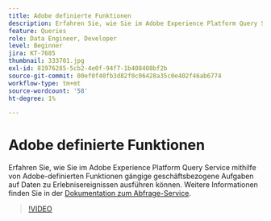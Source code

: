 ```yaml
---
title: Adobe definierte Funktionen
description: Erfahren Sie, wie Sie im Adobe Experience Platform Query Service mithilfe von Adobe-definierten Funktionen gängige geschäftsbezogene Aufgaben auf Daten zu Erlebnisereignissen ausführen können.
feature: Queries
role: Data Engineer, Developer
level: Beginner
jira: KT-7685
thumbnail: 333701.jpg
exl-id: 81976285-5cb2-4e0f-94f7-1b408408bf2b
source-git-commit: 00ef0f40fb3d82f0c06428a35c0e402f46ab6774
workflow-type: tm+mt
source-wordcount: '58'
ht-degree: 1%

---
```


# Adobe definierte Funktionen

Erfahren Sie, wie Sie im Adobe Experience Platform Query Service mithilfe von Adobe-definierten Funktionen gängige geschäftsbezogene Aufgaben auf Daten zu Erlebnisereignissen ausführen können. Weitere Informationen finden Sie in der [Dokumentation zum Abfrage-Service](https://experienceleague.adobe.com/docs/experience-platform/query/home.html?lang=de).

>[!VIDEO](https://video.tv.adobe.com/v/333701?learn=on)
